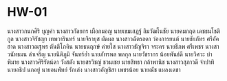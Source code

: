 # HW-01
 นางสาวกนกศิริ  บุญคำ
 นางสาวกัลยกร  เผือกมอญ
 นายเขมเสฎฐ์  ลิมวัฒโนชัย
 นายคมกฤต  เดชธนโชติกูล
 นางสาวจิรัชญา  เทพวารินทร์
 นายจิรายุส  ผัดผล
 นางสาวฉัตรลดา  ว่องการยนต์
 นายชัยภัทร  ศรีอัคฮาด
 นางสาวณฐพร  ตันติโภคิน
 นายธนฤกษ์  ค่ายใส
 นางสาวธัญจิรา  จระคร
 นายธีภพ  ศรีเพชร
 นางสาวนัทธมน  ลำเจริญ
 นายนิติภูมิ  จันทร์อ่ำ
 นายภัทรพล  พลกุล
 นายวัชรากร  น้อยพันธ์ดี
 นายวิศวะ  บ่าพิมาย
 นางสาวศิริรัตน์ดา  วังสตัง
 นายสรวิชญ์  ชวนเชย
 นายสิทธา  กล้าพานิช
 นางสาวสุภาวดี  จำปาทิ
 นายอธิป  นกอยู่
 นายอนพัทย์  รักเล่ง
 นางสาวอัญชิสา  เพชรน้อย
 นายณัช แผลงเดชา
